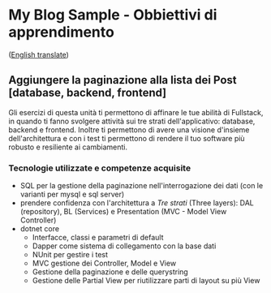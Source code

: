 # My Blog Sample - Obbiettivi di apprendimento  
([English translate](PostPagination.md))  

## Aggiungere la paginazione alla lista dei Post [database, backend, frontend]  

Gli esercizi di questa unità ti permettono di affinare le tue abilità di Fullstack, in quando ti fanno svolgere attività sui tre strati dell'applicativo: database, backend e frontend. Inoltre ti permettono di avere una visione d'insieme dell'architettura e con i test ti permettono di rendere il tuo software più robusto e resiliente ai cambiamenti.  

### Tecnologie utilizzate e competenze acquisite  
- SQL per la gestione della paginazione nell'interrogazione dei dati (con le varianti per mysql e sql server)  
- prendere confidenza con l'architettura a *Tre strati* (Three layers): DAL (repository), BL (Services) e Presentation (MVC - Model View Controller)  
- dotnet core  
    - Interfacce, classi e parametri di default  
    - Dapper come sistema di collegamento con la base dati  
    - NUnit per gestire i test  
    - MVC gestione dei Controller, Model e View  
    - Gestione della paginazione e delle querystring  
    - Gestione delle Partial View per riutilizzare parti di layout su più View  

